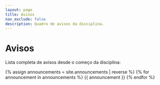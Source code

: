 ```yaml
---
layout: page
title: Avisos
nav_exclude: false
description: Quadro de avisos da disciplina.
---
```


# Avisos

Lista completa de avisos desde o começo da disciplina:

{% assign announcements = site.announcements | reverse %}
{% for announcement in announcements %}
{{ announcement }}
{% endfor %}
